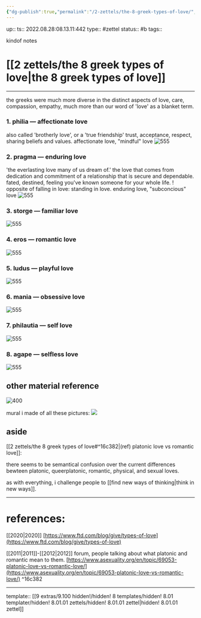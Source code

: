 ```yaml
---
{"dg-publish":true,"permalink":"/2-zettels/the-8-greek-types-of-love/","dgHomeLink":true,"dgPassFrontmatter":false}
---
```


up:: 
ts:: 2022.08.28:08.13.11:442
type:: #zettel
status:: #b
tags:: 

kindof notes

# [[2 zettels/the 8 greek types of love|the 8 greek types of love]]
____

the greeks were much more diverse in the distinct aspects of love, care, compassion, empathy, much more than our word of 'love' as a blanket term.




### 1. philia — affectionate love
also called 'brotherly love', or a 'true friendship'
trust, acceptance, respect, sharing beliefs and values.
affectionate love, "mindful" love
![555](https://i0.wp.com/yourbrilliance.com/wp-content/uploads/2020/01/philia-love.png?w=1000&ssl=1)


### 2. pragma — enduring love
'the everlasting love many of us dream of.'
the love that comes from dedication and commitment of a relationship that is secure and dependable.
fated, destined, feeling you've known someone for your whole life.
! opposite of falling in love: standing in love.
enduring love, "subconcious" love
![555](https://i0.wp.com/yourbrilliance.com/wp-content/uploads/2020/01/pragma-love.png?w=1000&ssl=1)

### 3. storge — familiar love

![555](https://i0.wp.com/yourbrilliance.com/wp-content/uploads/2020/01/storge-love.png?w=1000&ssl=1)

### 4. eros — romantic love

![555](https://i0.wp.com/yourbrilliance.com/wp-content/uploads/2020/01/eros-love.png?w=1000&ssl=1)

### 5. ludus — playful love

![555](https://i0.wp.com/yourbrilliance.com/wp-content/uploads/2020/01/ludus-love.png?w=1000&ssl=1)

### 6. mania — obsessive love

![555](https://i0.wp.com/yourbrilliance.com/wp-content/uploads/2020/01/mania-love.png?w=1000&ssl=1)

### 7. philautia — self love

![555](https://i0.wp.com/yourbrilliance.com/wp-content/uploads/2020/01/philautia-love.png?w=1000&ssl=1)

### 8. agape — selfless love

![555](https://i0.wp.com/yourbrilliance.com/wp-content/uploads/2020/01/agape-love.png?w=1000&ssl=1)


## other material reference

![400](https://www.ftd.com/blog/wp-content/uploads/2020/01/types-of-love-9-combination-720x1141.jpg)

mural i made of all these pictures:
![](https://cdn.discordapp.com/attachments/921385424751046677/1013435871002906674/unknown.png)


## aside

[[2 zettels/the 8 greek types of love#^16c382|(ref) platonic love vs romantic love]]:

there seems to be semantical confusion over the current differences bewteen platonic, queerplatonic, romantic, physical, and sexual loves.

as with everything, i challenge people to [[find new ways of thinking|think in new ways]].

____
# references:

[[2020|2020]]
[https://www.ftd.com/blog/give/types-of-love](https://www.ftd.com/blog/give/types-of-love)

[[2011|2011]]-[[2012|2012]]
forum, people talking about what platonic and romantic mean to them.
[https://www.asexuality.org/en/topic/69053-platonic-love-vs-romantic-love/](https://www.asexuality.org/en/topic/69053-platonic-love-vs-romantic-love/) ^16c382


____
template:: [[9 extras/9.100 hidden!/hidden! 8 templates/hidden! 8.01 templater/hidden! 8.01.01 zettels/hidden! 8.01.01 zettel|hidden! 8.01.01 zettel]]

